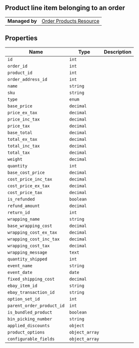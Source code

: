 ## Product line item belonging to an order

|||
|---|---|
| **Managed by** | [Order Products Resource](/api/stores/v2/orders/products)

## Properties

| Name | Type | Description |
| --- | --- | --- |
| `id` | `int` |
| `order_id` | `int` |
| `product_id` | `int` |
| `order_address_id` | `int` |
| `name` | `string` |
| `sku` | `string` |
| `type` | `enum` |
| `base_price` | `decimal` |
| `price_ex_tax` | `decimal` |
| `price_inc_tax` | `decimal` |
| `price_tax` | `decimal` |
| `base_total` | `decimal` |
| `total_ex_tax` | `decimal` |
| `total_inc_tax` | `decimal` |
| `total_tax` | `decimal` |
| `weight` | `decimal` |
| `quantity` | `int` |
| `base_cost_price` | `decimal` |
| `cost_price_inc_tax` | `decimal` |
| `cost_price_ex_tax` | `decimal` |
| `cost_price_tax` | `decimal` |
| `is_refunded` | `boolean` |
| `refund_amount` | `decimal` |
| `return_id` | `int` |
| `wrapping_name` | `string` |
| `base_wrapping_cost` | `decimal` |
| `wrapping_cost_ex_tax` | `decimal` |
| `wrapping_cost_inc_tax` | `decimal` |
| `wrapping_cost_tax` | `decimal` |
| `wrapping_message` | `text` |
| `quantity_shipped` | `int` |
| `event_name` | `string` |
| `event_date` | `date` |
| `fixed_shipping_cost` | `decimal` |
| `ebay_item_id` | `string` |
| `ebay_transaction_id` | `string` |
| `option_set_id` | `int` |
| `parent_order_product_id` | `int` |
| `is_bundled_product` | `boolean` |
| `bin_picking_number` | `string` |
| `applied_discounts` | `object` |
| `product_options` | `object_array` |
| `configurable_fields` | `object_array` 